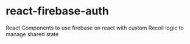 # react-firebase-auth

React Components to use firebase on react with custom Recoil logic to manage shared state
